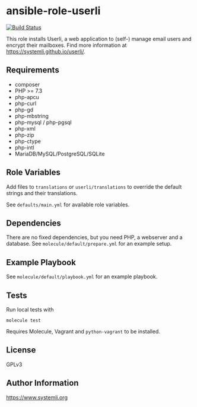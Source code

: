 ansible-role-userli
==================

[![Build Status](https://travis-ci.org/systemli/ansible-role-userli.svg?branch=master)](https://travis-ci.org/systemli/ansible-role-userli)

This role installs Userli, a web application to (self-) manage email users
and encrypt their mailboxes. Find more information at
https://systemli.github.io/userli/.

Requirements
------------

  * composer
  * PHP >= 7.3
  * php-apcu
  * php-curl
  * php-gd
  * php-mbstring
  * php-mysql / php-pgsql
  * php-xml
  * php-zip
  * php-ctype
  * php-intl
  * MariaDB/MySQL/PostgreSQL/SQLite

Role Variables
--------------

Add files to `translations` or `userli/translations` to override the default strings
and their translations.

See `defaults/main.yml` for available role variables.

Dependencies
------------

There are no fixed dependencies, but you need PHP, a webserver and a database.
See `molecule/default/prepare.yml` for an example setup.

Example Playbook
----------------

See `molecule/default/playbook.yml` for an example playbook.

Tests
-----

Run local tests with

    molecule test

Requires Molecule, Vagrant and `python-vagrant` to be installed.

License
-------

GPLv3

Author Information
------------------

https://www.systemli.org
